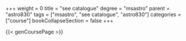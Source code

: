 +++
weight = 0
title = "see catalogue"
degree = "msastro"
parent = "astro830"
tags = ["msastro", "see catalogue", "astro830"]
categories = ["course"]
bookCollapseSection = false
+++

{{< genCoursePage >}}

